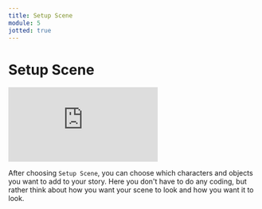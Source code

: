 ```yaml
---
title: Setup Scene
module: 5
jotted: true
---
```


# Setup Scene

<div class="embed-responsive embed-responsive-16by9"><iframe class="embed-responsive-item" src="https://www.youtube.com/embed/fIiOCPScZas" frameborder="0" allowfullscreen></iframe></div>

After choosing `Setup Scene`, you can choose which characters and objects you want to add to your story.  Here you don't have to do any coding, but rather think about how you want your scene to look and how you want it to look.